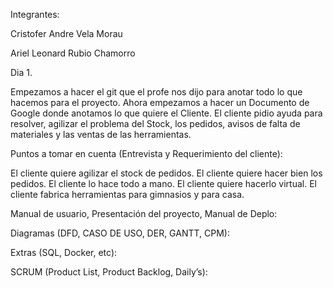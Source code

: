 Integrantes:

Cristofer Andre Vela Morau 

Ariel Leonard Rubio Chamorro

Dia 1.

Empezamos a hacer el git que el profe nos dijo para anotar todo lo que hacemos para el proyecto. Ahora empezamos a hacer un Documento de Google donde anotamos lo que quiere el Cliente.
El cliente pidio ayuda para resolver, agilizar el problema del Stock, los pedidos, avisos de falta de materiales y las ventas de las herramientas.

Puntos a tomar en cuenta (Entrevista y Requerimiento del cliente):

El cliente quiere agilizar el stock de pedidos.
El cliente quiere hacer bien los pedidos.
El cliente lo hace todo a mano.
El cliente quiere hacerlo virtual.
El cliente fabrica herramientas para gimnasios y para casa.



Manual de usuario, Presentación del proyecto, Manual de Deplo: 




Diagramas (DFD, CASO DE USO, DER, GANTT, CPM):




Extras (SQL, Docker, etc):




SCRUM (Product List, Product Backlog, Daily’s):




